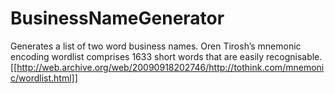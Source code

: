 BusinessNameGenerator
=====================
Generates a list of two word business names.
Oren Tirosh’s mnemonic encoding wordlist comprises 1633 short words that are easily recognisable.
[[http://web.archive.org/web/20090918202746/http://tothink.com/mnemonic/wordlist.html]]
